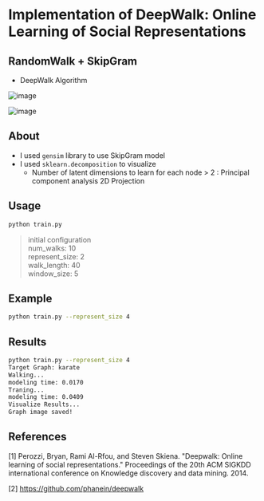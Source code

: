 # Implementation of DeepWalk: Online Learning of Social Representations

## RandomWalk + SkipGram

- DeepWalk Algorithm

![image](https://user-images.githubusercontent.com/28617444/126334651-5b0a0a32-a5cb-4d55-aa58-ce6d621982e3.png)

![image](https://user-images.githubusercontent.com/28617444/126335324-56194444-37cd-4fd1-87c2-ee7d3b1f158b.png)

## About

- I used `gensim` library to use SkipGram model
- I used `sklearn.decomposition` to visualize
    - Number of latent dimensions to learn for each node > 2 : Principal component analysis 2D Projection

## Usage

```bash
python train.py
```

> initial configuration  
num_walks: 10<br>
represent_size: 2<br>
walk_length: 40<br>
window_size: 5

## Example  
```bash
python train.py --represent_size 4
```

## Results

```bash
python train.py --represent_size 4
Target Graph: karate
Walking...
modeling time: 0.0170
Traning...
modeling time: 0.0409
Visualize Results...
Graph image saved!
```

## References

[1] Perozzi, Bryan, Rami Al-Rfou, and Steven Skiena. "Deepwalk: Online learning of social representations." Proceedings of the 20th ACM SIGKDD international conference on Knowledge discovery and data mining. 2014.

[2] https://github.com/phanein/deepwalk
